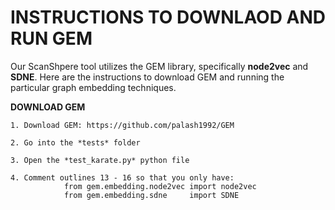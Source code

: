 # INSTRUCTIONS TO DOWNLAOD AND RUN GEM

Our ScanShpere tool utilizes the GEM library, specifically **node2vec** and **SDNE**. 
Here are the instructions to download GEM and running the particular graph embedding techniques.

**DOWNLOAD GEM**

    1. Download GEM: https://github.com/palash1992/GEM
    
    2. Go into the *tests* folder
    
    3. Open the *test_karate.py* python file
    
    4. Comment outlines 13 - 16 so that you only have: 
                from gem.embedding.node2vec import node2vec
                from gem.embedding.sdne     import SDNE
